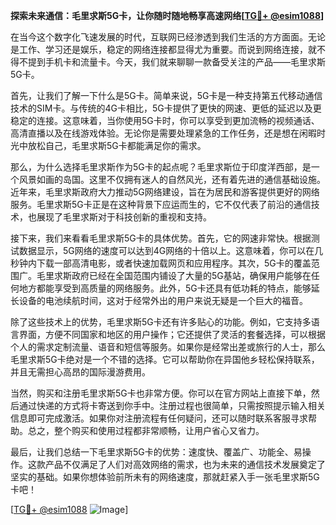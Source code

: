 **探索未来通信：毛里求斯5G卡，让你随时随地畅享高速网络[[TG💪+ @esim1088](https://t.me/s/esim1088)]**

在当今这个数字化飞速发展的时代，互联网已经渗透到我们生活的方方面面。无论是工作、学习还是娱乐，稳定的网络连接都显得尤为重要。而说到网络连接，就不得不提到手机卡和流量卡。今天，我们就来聊聊一款备受关注的产品——毛里求斯5G卡。

首先，让我们了解一下什么是5G卡。简单来说，5G卡是一种支持第五代移动通信技术的SIM卡。与传统的4G卡相比，5G卡提供了更快的网速、更低的延迟以及更稳定的连接。这意味着，当你使用5G卡时，你可以享受到更加流畅的视频通话、高清直播以及在线游戏体验。无论你是需要处理紧急的工作任务，还是想在闲暇时光中放松自己，毛里求斯5G卡都能满足你的需求。

那么，为什么选择毛里求斯作为5G卡的起点呢？毛里求斯位于印度洋西部，是一个风景如画的岛国。这里不仅拥有迷人的自然风光，还有着先进的通信基础设施。近年来，毛里求斯政府大力推动5G网络建设，旨在为居民和游客提供更好的网络服务。毛里求斯5G卡正是在这种背景下应运而生的，它不仅代表了前沿的通信技术，也展现了毛里求斯对于科技创新的重视和支持。

接下来，我们来看看毛里求斯5G卡的具体优势。首先，它的网速非常快。根据测试数据显示，5G网络的速度可以达到4G网络的十倍以上。这意味着，你可以在几秒钟内下载一部高清电影，或者快速加载网页和应用程序。其次，5G卡的覆盖范围广。毛里求斯政府已经在全国范围内铺设了大量的5G基站，确保用户能够在任何地方都能享受到高质量的网络服务。此外，5G卡还具有低功耗的特点，能够延长设备的电池续航时间，这对于经常外出的用户来说无疑是一个巨大的福音。

除了这些技术上的优势，毛里求斯5G卡还有许多贴心的功能。例如，它支持多语言界面，方便不同国家和地区的用户操作；它还提供了灵活的套餐选择，可以根据个人的需求定制流量、语音和短信等服务。如果你是经常出差或旅行的人士，那么毛里求斯5G卡绝对是一个不错的选择。它可以帮助你在异国他乡轻松保持联系，并且无需担心高昂的国际漫游费用。

当然，购买和注册毛里求斯5G卡也非常方便。你可以在官方网站上直接下单，然后通过快递的方式将卡寄送到你手中。注册过程也很简单，只需按照提示输入相关信息即可完成激活。如果你对注册流程有任何疑问，还可以随时联系客服寻求帮助。总之，整个购买和使用过程都非常顺畅，让用户省心又省力。

最后，让我们总结一下毛里求斯5G卡的优势：速度快、覆盖广、功能全、易操作。这款产品不仅满足了人们对高效网络的需求，也为未来的通信技术发展奠定了坚实的基础。如果你想体验前所未有的网络速度，那就赶紧入手一张毛里求斯5G卡吧！

[[TG💪+ @esim1088](https://t.me/s/esim1088) ![Image](https://i.postimg.cc/4NQfJmqS/Snipaste-2025-05-13-00-14-12.png)]